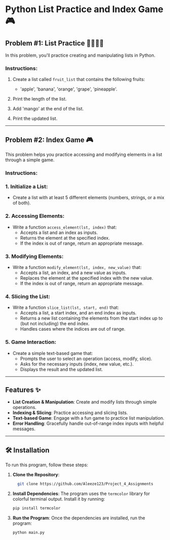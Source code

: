 # Python List Practice and Index Game 🎮

## Problem #1: List Practice 🍎🍊🍇🍍

In this problem, you'll practice creating and manipulating lists in Python.

### Instructions:

1. Create a list called `fruit_list` that contains the following fruits:
   - 'apple', 'banana', 'orange', 'grape', 'pineapple'.
   
2. Print the length of the list.

3. Add 'mango' at the end of the list.

4. Print the updated list.

---

## Problem #2: Index Game 🎮

This problem helps you practice accessing and modifying elements in a list through a simple game.

### Instructions:

### 1. Initialize a List:
- Create a list with at least 5 different elements (numbers, strings, or a mix of both).

### 2. Accessing Elements:
- Write a function `access_element(lst, index)` that:
  - Accepts a list and an index as inputs.
  - Returns the element at the specified index.
  - If the index is out of range, return an appropriate message.

### 3. Modifying Elements:
- Write a function `modify_element(lst, index, new_value)` that:
  - Accepts a list, an index, and a new value as inputs.
  - Replaces the element at the specified index with the new value.
  - If the index is out of range, return an appropriate message.

### 4. Slicing the List:
- Write a function `slice_list(lst, start, end)` that:
  - Accepts a list, a start index, and an end index as inputs.
  - Returns a new list containing the elements from the start index up to (but not including) the end index.
  - Handles cases where the indices are out of range.

### 5. Game Interaction:
- Create a simple text-based game that:
  - Prompts the user to select an operation (access, modify, slice).
  - Asks for the necessary inputs (index, new value, etc.).
  - Displays the result and the updated list.

---

## Features ✨

- **List Creation & Manipulation**: Create and modify lists through simple operations.
- **Indexing & Slicing**: Practice accessing and slicing lists.
- **Text-based Game**: Engage with a fun game to practice list manipulation.
- **Error Handling**: Gracefully handle out-of-range index inputs with helpful messages.

---


## 🛠️ Installation

To run this program, follow these steps:

1. **Clone the Repository**:
    ```bash
      git clone https://github.com/Aleeze123/Project_4_Assignments
    ```

2. **Install Dependencies**:
    The program uses the `termcolor` library for colorful terminal output. Install it by running:
    ```bash
    pip install termcolor
    ```

3. **Run the Program**:
    Once the dependencies are installed, run the program:
    ```bash
    python main.py
    ```